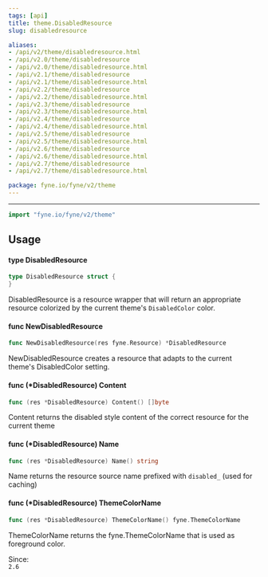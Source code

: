 ```yaml
---
tags: [api]
title: theme.DisabledResource
slug: disabledresource

aliases:
- /api/v2/theme/disabledresource.html
- /api/v2.0/theme/disabledresource
- /api/v2.0/theme/disabledresource.html
- /api/v2.1/theme/disabledresource
- /api/v2.1/theme/disabledresource.html
- /api/v2.2/theme/disabledresource
- /api/v2.2/theme/disabledresource.html
- /api/v2.3/theme/disabledresource
- /api/v2.3/theme/disabledresource.html
- /api/v2.4/theme/disabledresource
- /api/v2.4/theme/disabledresource.html
- /api/v2.5/theme/disabledresource
- /api/v2.5/theme/disabledresource.html
- /api/v2.6/theme/disabledresource
- /api/v2.6/theme/disabledresource.html
- /api/v2.7/theme/disabledresource
- /api/v2.7/theme/disabledresource.html

package: fyne.io/fyne/v2/theme
---
```



---
```go
import "fyne.io/fyne/v2/theme"
```

## Usage

#### type DisabledResource

```go
type DisabledResource struct {
}
```

DisabledResource is a resource wrapper that will return an appropriate resource colorized by the current theme's `DisabledColor` color.

#### func  NewDisabledResource

```go
func NewDisabledResource(res fyne.Resource) *DisabledResource
```
NewDisabledResource creates a resource that adapts to the current theme's DisabledColor setting.

#### func (*DisabledResource) Content

```go
func (res *DisabledResource) Content() []byte
```
Content returns the disabled style content of the correct resource for the current theme

#### func (*DisabledResource) Name

```go
func (res *DisabledResource) Name() string
```
Name returns the resource source name prefixed with `disabled_` (used for caching)

#### func (*DisabledResource) ThemeColorName

```go
func (res *DisabledResource) ThemeColorName() fyne.ThemeColorName
```
ThemeColorName returns the fyne.ThemeColorName that is used as foreground color.


<div class="since">Since: <code>
2.6</code></div>
